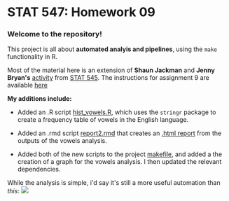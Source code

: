 STAT 547: Homework 09
=============

### Welcome to the repository!

This project is all about **automated analyis and pipelines**, using the `make` functionality in R. 

Most of the material here is an extension of **Shaun Jackman** and **Jenny Bryan's** [activity](http://stat545-ubc.github.io/automation04_make-activity.html) from [STAT 545](http://stat545-ubc.github.io). The instructions for assignment 9 are available [here](http://stat545.com/Classroom/assignments/hw09/hw09.html)

**My additions include:** 

- Added an .R script [hist_vowels.R](https://github.com/STAT545-UBC-students/hw09-schignel/blob/master/hist_vowels.R), which uses the `stringr` package to create a frequency table of vowels in the English language. 

- Added an .rmd script [report2.rmd](https://github.com/STAT545-UBC-students/hw09-schignel/blob/master/report2.rmd) that creates an [.html report](https://htmlpreview.github.io/?https://github.com/STAT545-UBC-students/hw09-schignel/blob/master/report2.html) from the outputs of the vowels analysis. 

- Added both of the new scripts to the project [makefile](https://github.com/STAT545-UBC-students/hw09-schignel/blob/master/Makefile), and added a the creation of a graph for the vowels analysis. I then updated the relevant dependencies. 


While the analysis is simple, i'd say it's still a more useful automation than *this*:
![](https://media.giphy.com/media/3rgXByefj5zvCcodOM/giphy.gif)